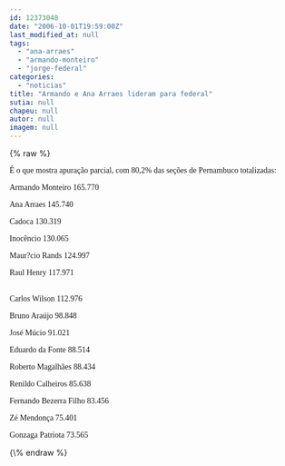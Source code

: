 ```yaml
---
id: 12373048
date: "2006-10-01T19:59:00Z"
last_modified_at: null
tags:
  - "ana-arraes"
  - "armando-monteiro"
  - "jorge-federal"
categories:
  - "noticias"
title: "Armando e Ana Arraes lideram para federal"
sutia: null
chapeu: null
autor: null
imagem: null
---
```

{\% raw %}
<p><P><FONT face=Verdana>É o que mostra apuração parcial, com 80,2% das seções de Pernambuco totalizadas:</FONT></P></p>
<p><P><FONT face=Verdana>Armando Monteiro 165.770</FONT></P></p>
<p><P><FONT face=Verdana>Ana Arraes 145.740</FONT></P></p>
<p><P><FONT face=Verdana>Cadoca 130.319</FONT></P></p>
<p><P><FONT face=Verdana>Inocêncio 130.065</FONT></P></p>
<p><P><FONT face=Verdana>Maur?cio Rands 124.997</FONT></P></p>
<p><P><FONT face=Verdana>Raul Henry 117.971</FONT></P><FONT face=\"Times New Roman\"></p>
<p><P><BR><FONT face=Verdana>Carlos Wilson 112.976</FONT></P></p>
<p><P><FONT face=Verdana>Bruno Araújo 98.848</FONT></P></p>
<p><P><FONT face=Verdana>José Múcio 91.021</FONT></P></p>
<p><P><FONT face=Verdana>Eduardo da Fonte 88.514</FONT></P></p>
<p><P><FONT face=Verdana>Roberto Magalhães 88.434</FONT></P></p>
<p><P><FONT face=Verdana>Renildo Calheiros 85.638</FONT></P></p>
<p><P><FONT face=Verdana>Fernando Bezerra Filho 83.456</FONT></P></p>
<p><P><FONT face=Verdana>Zé Mendonça 75.401</FONT></P></p>
<p><P><FONT face=Verdana>Gonzaga Patriota 73.565</FONT></P></FONT> </p>
{\% endraw %}